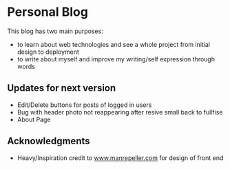 # Personal Blog
This blog has two main purposes:
- to learn about web technologies and see a whole project from initial design to deployment
- to write about myself and improve my writing/self expression through words

## Updates for next version
- Edit/Delete buttons for posts of logged in users
- Bug with header photo not reappearing after resive small back to fullfise
- About Page

## Acknowledgments
* Heavy/Inspiration credit to www.manrepeller.com for design of front end
